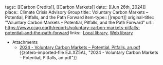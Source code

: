 tags:: [[Carbon Credits]], [[Carbon Markets]]
date:: [[Jun 26th, 2024]]
place:: Climate Crisis Advisory Group
title:: Voluntary Carbon Markets – Potential, Pitfalls, and the Path Forward
item-type:: [[report]]
original-title:: "Voluntary Carbon Markets – Potential, Pitfalls, and the Path Forward"
url:: https://www.ccag.earth/reports/voluntary-carbon-markets-pitfalls-potential-and-the-path-forward
links:: [Local library](zotero://select/library/items/IKRCHWZJ), [Web library](https://www.zotero.org/users/46463/items/IKRCHWZJ)

- Attachments
	- [2024 - Voluntary Carbon Markets – Potential, Pitfalls, an.pdf](zotero://select/library/items/EJLXZ5AL) {{zotero-imported-file EJLXZ5AL, "2024 - Voluntary Carbon Markets – Potential, Pitfalls, an.pdf"}}
